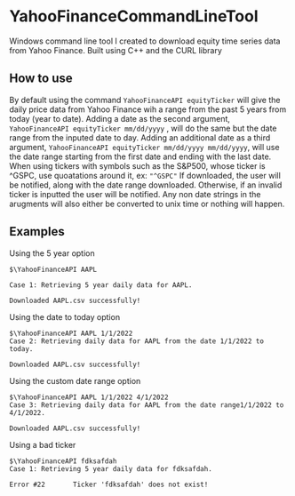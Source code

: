 # YahooFinanceCommandLineTool
Windows command line tool I created to download equity time series data from Yahoo Finance. Built using C++ and the CURL library

## How to use

By default using the command `YahooFinanceAPI equityTicker` will give the daily price data from Yahoo Finance wih a range from the past 5 years from today (year to date). Adding a date as the second argument, `YahooFinanceAPI equityTicker mm/dd/yyyy` , will do the same but the date range from the inputed date to day. Adding an additional date as a third argument, `YahooFinanceAPI equityTicker mm/dd/yyyy mm/dd/yyyy`, will use the date range starting from the first date and ending with the last date. When using tickers with symbols such as the S&P500, whose ticker is ^GSPC, use quoatations around it, ex: `"^GSPC"`
If downloaded, the user will be notified, along with the date range downloaded. Otherwise, if an invalid ticker is inputted the user will be notified. Any non date strings in the arugments will also either be converted to unix time or nothing will happen.

## Examples

Using the 5 year option

```
$\YahooFinanceAPI AAPL

Case 1: Retrieving 5 year daily data for AAPL.

Downloaded AAPL.csv successfully!
```

Using the date to today option

```
$\YahooFinanceAPI AAPL 1/1/2022
Case 2: Retrieving daily data for AAPL from the date 1/1/2022 to today.

Downloaded AAPL.csv successfully!
```

Using the custom date range option

```
$\YahooFinanceAPI AAPL 1/1/2022 4/1/2022
Case 3: Retrieving daily data for AAPL from the date range1/1/2022 to 4/1/2022.

Downloaded AAPL.csv successfully!
```

Using a bad ticker

```
$\YahooFinanceAPI fdksafdah
Case 1: Retrieving 5 year daily data for fdksafdah.

Error #22       Ticker 'fdksafdah' does not exist!
```

